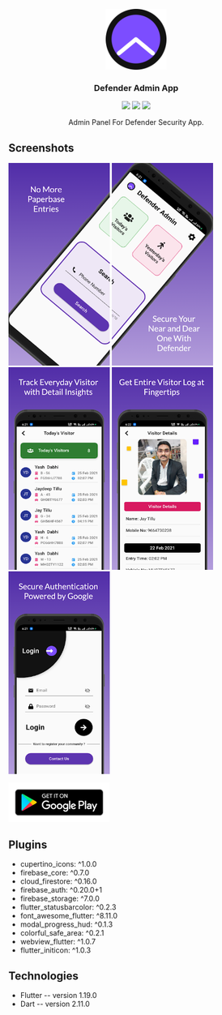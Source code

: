 <p align="center">
    <img src="https://github.com/Jay-Tillu/Defender-Admin-App/blob/main/assets/images/logo.png?raw=true" alt="Defender Admin App Logo" width="120" height="120">
  </a>
</p>

<h3 align="center">Defender Admin App</h3>

<p align="center">
  <img src="https://img.shields.io/github/issues/Jay-Tillu/Xylophone">
  <img src="https://img.shields.io/github/forks/Jay-Tillu/Xylophone">
  <img src="https://img.shields.io/github/stars/Jay-Tillu/Xylophone">
</p>

<p align="center">
Admin Panel For Defender Security App.
</p>

## Screenshots

<p float="middle">
  <img src="https://github.com/Jay-Tillu/Defender-Admin-App/blob/main/assets/images/adminleft.jpg?raw=true" width="200" />
  <img src="https://github.com/Jay-Tillu/Defender-Admin-App/blob/main/assets/images/adminright.jpg?raw=true" width="200" /> 
  <img src="https://github.com/Jay-Tillu/Defender-Admin-App/blob/main/assets/images/admin1.jpg?raw=true" width="200" /> 
  <img src="https://github.com/Jay-Tillu/Defender-Admin-App/blob/main/assets/images/admin2.jpg?raw=true" width="200" /> 
  <img src="https://github.com/Jay-Tillu/Defender-Admin-App/blob/main/assets/images/admin3.jpg?raw=true" width="200" /> 
 
</p>

<p float="left">
  <a href="https://play.google.com/store/apps/details?id=com.immolationinc.defenderadmin"> <img src="https://github.com/Jay-Tillu/Defender-Admin-App/blob/main/assets/images/getit.png?raw=true" width="200" /></a>
</p>


## Plugins

- cupertino_icons: ^1.0.0
- firebase_core: ^0.7.0
- cloud_firestore: ^0.16.0
- firebase_auth: ^0.20.0+1
- firebase_storage: ^7.0.0
- flutter_statusbarcolor: ^0.2.3
- font_awesome_flutter: ^8.11.0
- modal_progress_hud: ^0.1.3
- colorful_safe_area: ^0.2.1
- webview_flutter: ^1.0.7
- flutter_initicon: ^1.0.3

## Technologies

- Flutter -- version 1.19.0
- Dart -- version 2.11.0
